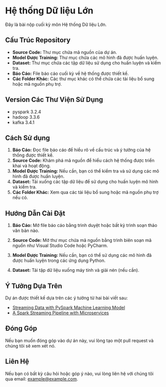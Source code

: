 # Hệ thống Dữ liệu Lớn

Đây là bài nộp cuối kỳ môn Hệ thống Dữ liệu Lớn.

## Cấu Trúc Repository

- **Source Code:** Thư mục chứa mã nguồn của dự án.
- **Model Được Training:** Thư mục chứa các mô hình đã được huấn luyện.
- **Dataset:** Thư mục chứa các tập dữ liệu sử dụng cho huấn luyện và kiểm tra.
- **Báo Cáo:** File báo cáo cuối kỳ về hệ thống được thiết kế.
- **Các Folder Khác:** Các thư mục khác có thể chứa các tài liệu bổ sung hoặc mã nguồn phụ trợ.

## Version Các Thư Viện Sử Dụng

- pyspark 3.2.4
- hadoop 3.3.6
- kafka 3.4.1


## Cách Sử dụng

1. **Báo Cáo:** Đọc file báo cáo để hiểu rõ về cấu trúc và ý tưởng của hệ thống được thiết kế.
2. **Source Code:** Khám phá mã nguồn để hiểu cách hệ thống được triển khai và hoạt động.
3. **Model Được Training:** Nếu cần, bạn có thể kiểm tra và sử dụng các mô hình đã được huấn luyện.
4. **Dataset:** Tải xuống các tập dữ liệu để sử dụng cho huấn luyện mô hình và kiểm tra.
5. **Các Folder Khác:** Xem qua các tài liệu bổ sung hoặc mã nguồn phụ trợ nếu có.

## Hướng Dẫn Cài Đặt

1. **Báo Cáo:** Mở file báo cáo bằng trình duyệt hoặc bất kỳ trình soạn thảo văn bản nào.
2. **Source Code:** Mở thư mục chứa mã nguồn bằng trình biên soạn mã nguồn như Visual Studio Code hoặc PyCharm.
3. **Model Được Training:** Nếu cần, bạn có thể sử dụng các mô hình đã được huấn luyện trong các ứng dụng Python.

4. **Dataset:** Tải tập dữ liệu xuống máy tính và giải nén (nếu cần).
## Ý Tưởng Dựa Trên

Dự án được thiết kế dựa trên các ý tưởng từ hai bài viết sau:

- [Streaming Data with PySpark Machine Learning Model](https://www.analyticsvidhya.com/blog/2019/12/streaming-data-pyspark-machine-learning-model/)
- [A Spark Streaming Pipeline with Microservices](https://mherzog01.medium.com/a-spark-streaming-pipeline-with-microservices-c2cfc42dda9f)

## Đóng Góp

Nếu bạn muốn đóng góp vào dự án này, vui lòng tạo một pull request và chúng tôi sẽ xem xét nó.

## Liên Hệ

Nếu bạn có bất kỳ câu hỏi hoặc góp ý nào, vui lòng liên hệ với chúng tôi qua email: example@example.com.


